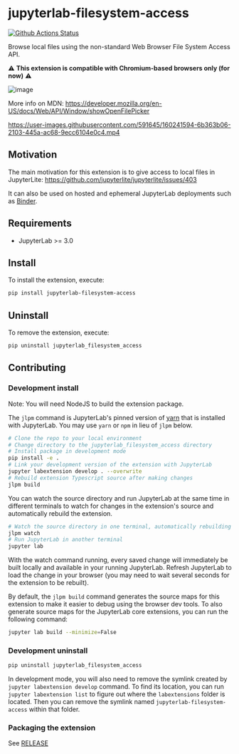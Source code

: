 # jupyterlab-filesystem-access

[![Github Actions Status](https://github.com/jupyterlab-contrib/jupyterlab-filesystem-access/workflows/Build/badge.svg)](https://github.com/jupyterlab-contrib/jupyterlab-filesystem-access/actions/workflows/build.yml)

Browse local files using the non-standard Web Browser File System Access API.

⚠️ **This extension is compatible with Chromium-based browsers only (for now)** ⚠️

![image](https://user-images.githubusercontent.com/591645/162558622-3cc357a6-eb7c-4147-860d-1c8973eeee29.png)

More info on MDN: https://developer.mozilla.org/en-US/docs/Web/API/Window/showOpenFilePicker

https://user-images.githubusercontent.com/591645/160241594-6b363b06-2103-445a-ac68-9ecc6104e0c4.mp4

## Motivation

The main motivation for this extension is to give access to local files in JupyterLite: https://github.com/jupyterlite/jupyterlite/issues/403

It can also be used on hosted and ephemeral JupyterLab deployments such as [Binder](https://mybinder.org).

## Requirements

- JupyterLab >= 3.0

## Install

To install the extension, execute:

```bash
pip install jupyterlab-filesystem-access
```

## Uninstall

To remove the extension, execute:

```bash
pip uninstall jupyterlab_filesystem_access
```

## Contributing

### Development install

Note: You will need NodeJS to build the extension package.

The `jlpm` command is JupyterLab's pinned version of
[yarn](https://yarnpkg.com/) that is installed with JupyterLab. You may use
`yarn` or `npm` in lieu of `jlpm` below.

```bash
# Clone the repo to your local environment
# Change directory to the jupyterlab_filesystem_access directory
# Install package in development mode
pip install -e .
# Link your development version of the extension with JupyterLab
jupyter labextension develop . --overwrite
# Rebuild extension Typescript source after making changes
jlpm build
```

You can watch the source directory and run JupyterLab at the same time in different terminals to watch for changes in the extension's source and automatically rebuild the extension.

```bash
# Watch the source directory in one terminal, automatically rebuilding when needed
jlpm watch
# Run JupyterLab in another terminal
jupyter lab
```

With the watch command running, every saved change will immediately be built locally and available in your running JupyterLab. Refresh JupyterLab to load the change in your browser (you may need to wait several seconds for the extension to be rebuilt).

By default, the `jlpm build` command generates the source maps for this extension to make it easier to debug using the browser dev tools. To also generate source maps for the JupyterLab core extensions, you can run the following command:

```bash
jupyter lab build --minimize=False
```

### Development uninstall

```bash
pip uninstall jupyterlab_filesystem_access
```

In development mode, you will also need to remove the symlink created by `jupyter labextension develop`
command. To find its location, you can run `jupyter labextension list` to figure out where the `labextensions`
folder is located. Then you can remove the symlink named `jupyterlab-filesystem-access` within that folder.

### Packaging the extension

See [RELEASE](RELEASE.md)
